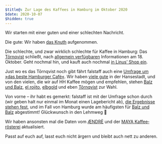 ```yaml
---
$title@: Zur Lage des Kaffees in Hamburg im Oktober 2020
$date: 2020-10-07
$hidden: true
---
```


Wir starten mit einer guten und einer schlechten Nachricht.

Die gute: Wir haben [das Knuth]([url('/content/cafes/knuth.md')]) aufgenommen.

Die schlechte, und zwar wirklich schlechte für Kaffee in Hamburg: Das [Tōrnqvist]([url('/content/cafes/tornqvist.md')]) schließt, nach [allgemein verfügbaren](https://www.mopo.de/hamburg/nach-angekuendigter-schliessung-grosser-andrang-bei-hamburger-szene-caf%C3%A9-37334712) Informationen am 18. Oktober. Geht nochmal hin, und kauft auch nochmal [in Linus’ Shop ein](https://shop.tornqvistcoffee.com/).

Just wo es das Tōrnqvist noch gibt fährt falstaff auch eine [Umfrage um »das beste Hamburger Café«](https://www.falstaff.de/nd/voting-die-beliebtesten-kaffeebars-und-roestereien-1/). Wir haben [viele gute]([url('/content/pages/cafes.md')]) in der Hansestadt, und von den vielen, die wir auf HH Kaffee mögen und empfehlen, stehen [Balz und Balz]([url('/content/cafes/balz-und-balz.md')]), [el rojito]([url('/content/cafes/el-rojito.md')]), [elbgold]([url('/content/cafes/elbgold.md')]) und eben [Tōrnqvist]([url('/content/cafes/tornqvist.md')]) zur Wahl.

Von vorne – ihr habt es gemerkt: falstaff ist mit der Umfrage schon durch (wir geben halt nur einmal im Monat einen Lagebericht ab), [die Ergebnisse stehen fest](https://www.falstaff.de/nd/die-beliebtesten-kaffeebars-und-roestereien-deutschlands-2020/), und im Fall von Hamburg wurde am häufigsten für [Balz und Balz]([url('/content/cafes/balz-und-balz.md')]) abgestimmt! Glückwunsch in den Lehmweg 🙏

Wir haben ansonsten mal die Daten vom [ÆNDRÈ]([url('/content/cafes/aendre.md')]) und der [MAYA Kaffee&shy;rösterei]([url('/content/cafes/maya-kaffeeroesterei.md')]) aktualisiert.

Passt auf euch auf, lasst euch nicht ärgern und bleibt auch nett zu anderen.